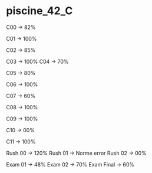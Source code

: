 # piscine_42_C

C00 -> 82%

C01 -> 100%

C02 -> 85%

C03 -> 100%
C04 -> 70%

C05 -> 80%

C06 -> 100%

C07 -> 60%

C08 -> 100%

C09 -> 100%

C10 -> 00%

C11 -> 100%


Rush 00 -> 120%
Rush 01 -> Norme error
Rush 02 -> 00%

Exam 01 -> 48%
Exam 02 -> 70%
Exam Final -> 60%
